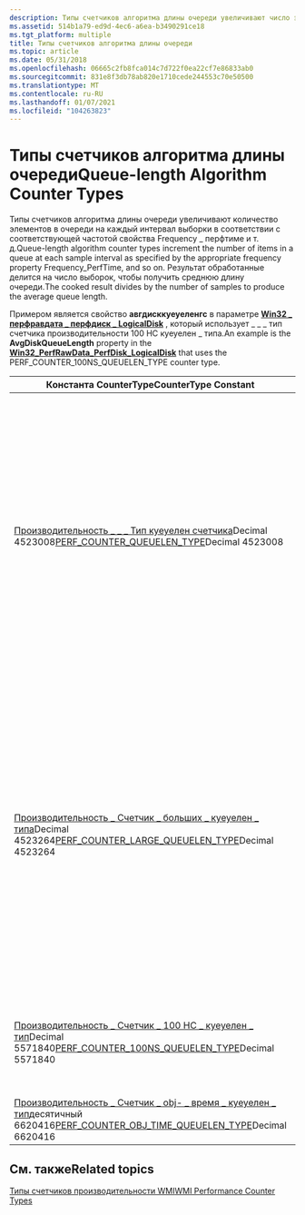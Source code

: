 ```yaml
---
description: Типы счетчиков алгоритма длины очереди увеличивают число элементов в очереди на каждый интервал выборки, как указано в соответствующем свойстве Frequency&\# 8212; Frequency \_ перфтиме и т. д.
ms.assetid: 514b1a79-ed9d-4ec6-a6ea-b3490291ce18
ms.tgt_platform: multiple
title: Типы счетчиков алгоритма длины очереди
ms.topic: article
ms.date: 05/31/2018
ms.openlocfilehash: 06665c2fb8fca014c7d722f0ea22cf7e86833ab0
ms.sourcegitcommit: 831e8f3db78ab820e1710cede244553c70e50500
ms.translationtype: MT
ms.contentlocale: ru-RU
ms.lasthandoff: 01/07/2021
ms.locfileid: "104263823"
---
```

# <a name="queue-length-algorithm-counter-types"></a><span data-ttu-id="e0ae0-103">Типы счетчиков алгоритма длины очереди</span><span class="sxs-lookup"><span data-stu-id="e0ae0-103">Queue-length Algorithm Counter Types</span></span>

<span data-ttu-id="e0ae0-104">Типы счетчиков алгоритма длины очереди увеличивают количество элементов в очереди на каждый интервал выборки в соответствии с соответствующей частотой свойства Frequency \_ перфтиме и т. д.</span><span class="sxs-lookup"><span data-stu-id="e0ae0-104">Queue-length algorithm counter types increment the number of items in a queue at each sample interval as specified by the appropriate frequency property Frequency\_PerfTime, and so on.</span></span> <span data-ttu-id="e0ae0-105">Результат обработанные делится на число выборок, чтобы получить среднюю длину очереди.</span><span class="sxs-lookup"><span data-stu-id="e0ae0-105">The cooked result divides by the number of samples to produce the average queue length.</span></span>

<span data-ttu-id="e0ae0-106">Примером является свойство **авгдисккуеуеленгс** в параметре [**Win32 \_ перфравдата \_ перфдиск \_ LogicalDisk**](./retrieving-raw-and-formatted-performance-data.md) , который использует \_ \_ \_ тип счетчика производительности 100 НС куеуелен \_ типа.</span><span class="sxs-lookup"><span data-stu-id="e0ae0-106">An example is the **AvgDiskQueueLength** property in the [**Win32\_PerfRawData\_PerfDisk\_LogicalDisk**](./retrieving-raw-and-formatted-performance-data.md) that uses the PERF\_COUNTER\_100NS\_QUEUELEN\_TYPE counter type.</span></span>



| <span data-ttu-id="e0ae0-107">Константа CounterType</span><span class="sxs-lookup"><span data-stu-id="e0ae0-107">CounterType Constant</span></span>                                                                                                 | <span data-ttu-id="e0ae0-108">Описание</span><span class="sxs-lookup"><span data-stu-id="e0ae0-108">Description</span></span>                                                                                                                                                                                                       |
|----------------------------------------------------------------------------------------------------------------------|-------------------------------------------------------------------------------------------------------------------------------------------------------------------------------------------------------------------|
| <span data-ttu-id="e0ae0-109">[Производительность \_ \_ \_ Тип куеуелен счетчика](/previous-versions/windows/it-pro/windows-server-2003/cc785636(v=ws.10))Decimal 4523008</span><span class="sxs-lookup"><span data-stu-id="e0ae0-109">[PERF\_COUNTER\_QUEUELEN\_TYPE](/previous-versions/windows/it-pro/windows-server-2003/cc785636(v=ws.10))Decimal 4523008</span></span><br/>            | <span data-ttu-id="e0ae0-110">Средняя длина очереди для ресурса с течением времени.</span><span class="sxs-lookup"><span data-stu-id="e0ae0-110">Average length of a queue to a resource over time.</span></span> <span data-ttu-id="e0ae0-111">Он показывает разницу между длинами очередей, наблюдаемых в течение двух последних интервалов измерения, деленную на продолжительность интервала.</span><span class="sxs-lookup"><span data-stu-id="e0ae0-111">It shows the difference between the queue lengths observed during the last two sample intervals divided by the duration of the interval.</span></span>                       |
| <span data-ttu-id="e0ae0-112">[Производительность \_ Счетчик \_ больших \_ куеуелен \_ типа](/previous-versions/windows/it-pro/windows-server-2003/cc785636(v=ws.10))Decimal 4523264</span><span class="sxs-lookup"><span data-stu-id="e0ae0-112">[PERF\_COUNTER\_LARGE\_QUEUELEN\_TYPE](/previous-versions/windows/it-pro/windows-server-2003/cc785636(v=ws.10))Decimal 4523264</span></span><br/>     | <span data-ttu-id="e0ae0-113">Средняя длина очереди для ресурса с течением времени.</span><span class="sxs-lookup"><span data-stu-id="e0ae0-113">Average length of a queue to a resource over time.</span></span> <span data-ttu-id="e0ae0-114">Счетчики этого типа отображают разницу между длинами очередей, наблюдаемых в течение двух последних интервалов измерения, деленную на продолжительность интервала.</span><span class="sxs-lookup"><span data-stu-id="e0ae0-114">Counters of this type display the difference between the queue lengths observed during the last two sample intervals, divided by the duration of the interval.</span></span> |
| <span data-ttu-id="e0ae0-115">[Производительность \_ Счетчик \_ 100 НС \_ куеуелен \_ тип](/previous-versions/windows/it-pro/windows-server-2003/cc785636(v=ws.10))Decimal 5571840</span><span class="sxs-lookup"><span data-stu-id="e0ae0-115">[PERF\_COUNTER\_100NS\_QUEUELEN\_TYPE](/previous-versions/windows/it-pro/windows-server-2003/cc785636(v=ws.10))Decimal 5571840</span></span><br/>     | <span data-ttu-id="e0ae0-116">Средняя длина очереди для ресурса с течением времени в 100 НС единиц.</span><span class="sxs-lookup"><span data-stu-id="e0ae0-116">Average length of a queue to a resource over time in 100 nanosecond units.</span></span>                                                                                                                                        |
| <span data-ttu-id="e0ae0-117">[Производительность \_ Счетчик \_ obj- \_ время \_ куеуелен \_ тип](/previous-versions/windows/it-pro/windows-server-2003/cc785636(v=ws.10))десятичный 6620416</span><span class="sxs-lookup"><span data-stu-id="e0ae0-117">[PERF\_COUNTER\_OBJ\_TIME\_QUEUELEN\_TYPE](/previous-versions/windows/it-pro/windows-server-2003/cc785636(v=ws.10))Decimal 6620416</span></span><br/> | <span data-ttu-id="e0ae0-118">Время, когда объект находится в очереди.</span><span class="sxs-lookup"><span data-stu-id="e0ae0-118">Time an object is in a queue.</span></span>                                                                                                                                                                                     |



 

## <a name="related-topics"></a><span data-ttu-id="e0ae0-119">См. также</span><span class="sxs-lookup"><span data-stu-id="e0ae0-119">Related topics</span></span>

<dl> <dt>

[<span data-ttu-id="e0ae0-120">Типы счетчиков производительности WMI</span><span class="sxs-lookup"><span data-stu-id="e0ae0-120">WMI Performance Counter Types</span></span>](wmi-performance-counter-types.md)
</dt> </dl>

 

